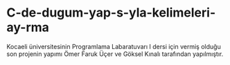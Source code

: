 # C-de-dugum-yap-s-yla-kelimeleri-ay-rma
Kocaeli üniversitesinin Programlama Labaratuvarı I dersi için vermiş olduğu son projenin yapımı
Ömer Faruk Üçer ve Göksel Kınalı tarafından yapılmıştır.
